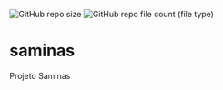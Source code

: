 ![GitHub repo size](https://img.shields.io/github/repo-size/Phillipml/saminas)
![GitHub repo file count (file type)](https://img.shields.io/github/directory-file-count/Phillipml/saminas)
# saminas
Projeto Saminas
